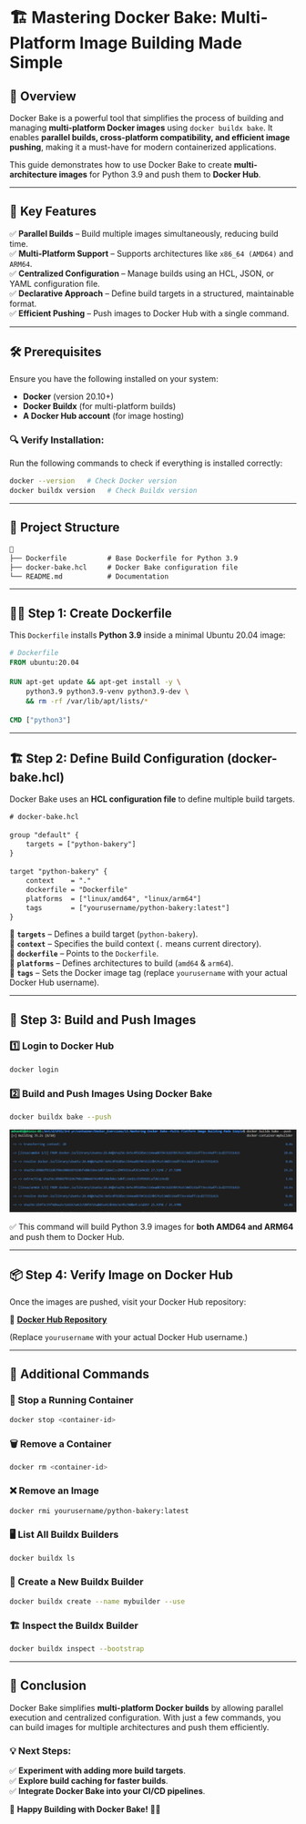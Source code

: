 # 🏗️ Mastering Docker Bake: Multi-Platform Image Building Made Simple

## 📌 Overview
Docker Bake is a powerful tool that simplifies the process of building and managing **multi-platform Docker images** using `docker buildx bake`. It enables **parallel builds, cross-platform compatibility, and efficient image pushing**, making it a must-have for modern containerized applications.

This guide demonstrates how to use Docker Bake to create **multi-architecture images** for Python 3.9 and push them to **Docker Hub**.

---

## 🚀 Key Features
✅ **Parallel Builds** – Build multiple images simultaneously, reducing build time.  
✅ **Multi-Platform Support** – Supports architectures like `x86_64 (AMD64)` and `ARM64`.  
✅ **Centralized Configuration** – Manage builds using an HCL, JSON, or YAML configuration file.  
✅ **Declarative Approach** – Define build targets in a structured, maintainable format.  
✅ **Efficient Pushing** – Push images to Docker Hub with a single command.  

---

## 🛠 Prerequisites
Ensure you have the following installed on your system:

- **Docker** (version 20.10+)
- **Docker Buildx** (for multi-platform builds)
- **A Docker Hub account** (for image hosting)

### 🔍 Verify Installation:
Run the following commands to check if everything is installed correctly:

```bash
docker --version   # Check Docker version
docker buildx version   # Check Buildx version
```

---

## 📂 Project Structure
```
📂
├── Dockerfile          # Base Dockerfile for Python 3.9
├── docker-bake.hcl     # Docker Bake configuration file
└── README.md           # Documentation
```

---

## 🧑‍💻 Step 1: Create Dockerfile
This `Dockerfile` installs **Python 3.9** inside a minimal Ubuntu 20.04 image:

```dockerfile
# Dockerfile
FROM ubuntu:20.04

RUN apt-get update && apt-get install -y \
    python3.9 python3.9-venv python3.9-dev \
    && rm -rf /var/lib/apt/lists/*

CMD ["python3"]
```

---

## 🏗 Step 2: Define Build Configuration (docker-bake.hcl)
Docker Bake uses an **HCL configuration file** to define multiple build targets.

```hcl
# docker-bake.hcl

group "default" {
    targets = ["python-bakery"]
}

target "python-bakery" {
    context    = "."
    dockerfile = "Dockerfile"
    platforms  = ["linux/amd64", "linux/arm64"]
    tags       = ["yourusername/python-bakery:latest"]
}
```

🔹 **`targets`** – Defines a build target (`python-bakery`).  
🔹 **`context`** – Specifies the build context (`.` means current directory).  
🔹 **`dockerfile`** – Points to the `Dockerfile`.  
🔹 **`platforms`** – Defines architectures to build (`amd64` & `arm64`).  
🔹 **`tags`** – Sets the Docker image tag (replace `yourusername` with your actual Docker Hub username).  

---

## 🚀 Step 3: Build and Push Images

### 1️⃣ **Login to Docker Hub**
```bash
docker login
```

### 2️⃣ **Build and Push Images Using Docker Bake**
```bash
docker buildx bake --push
```
![alt text](image.png)

✅ This command will build Python 3.9 images for **both AMD64 and ARM64** and push them to Docker Hub.

---

## 📦 Step 4: Verify Image on Docker Hub
Once the images are pushed, visit your Docker Hub repository:

🔗 **[Docker Hub Repository](https://hub.docker.com/repository/docker/yourusername/python-bakery/general)**

(Replace `yourusername` with your actual Docker Hub username.)


---

## 📌 Additional Commands

### 🛑 Stop a Running Container
```bash
docker stop <container-id>
```

### 🗑️ Remove a Container
```bash
docker rm <container-id>
```

### ❌ Remove an Image
```bash
docker rmi yourusername/python-bakery:latest
```

### 🖥️ List All Buildx Builders
```bash
docker buildx ls
```

### 🔄 Create a New Buildx Builder
```bash
docker buildx create --name mybuilder --use
```

### 🏗️ Inspect the Buildx Builder
```bash
docker buildx inspect --bootstrap
```

---

## 🚀 Conclusion
Docker Bake simplifies **multi-platform Docker builds** by allowing parallel execution and centralized configuration. With just a few commands, you can build images for multiple architectures and push them efficiently.

### 💡 Next Steps:
✅ **Experiment with adding more build targets**.  
✅ **Explore build caching for faster builds**.  
✅ **Integrate Docker Bake into your CI/CD pipelines**.  

🎉 **Happy Building with Docker Bake!** 🐳🔥

